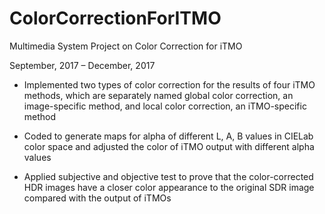 # ColorCorrectionForITMO
Multimedia System Project on Color Correction for iTMO

September, 2017 – December, 2017

- Implemented two types of color correction for the results of four iTMO methods, which are separately named global color correction, an image-specific method, and local color correction, an iTMO-specific method

- Coded to generate maps for alpha of different L, A, B values in CIELab color space and adjusted the color of iTMO output with different alpha values

- Applied subjective and objective test to prove that the color-corrected HDR images have a closer color appearance to the original SDR image compared with the output of iTMOs
